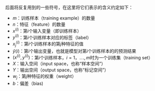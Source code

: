 后面将反复用到的一些符号，在这里将它们表示的含义约定如下：
* $m$：训练样本（training example）的数量
* $n$：特征（feature）的数量
* $x^{(i)}$：第$i$个输入变量（即训练样本）
* $y^{(i)}$：第$i$个训练样本对应的标签（label）
* $x^{(i)}_j$：第$i$个训练样本的第$j$种特征的值
* $\hat{y}{(i)}$：第$i$个输出变量，也就是模型对第$i$个训练样本的的预测结果
* $(x^{(i)},y^{(i)})$：第$i$个训练样本，$i = 1，\cdots , m$时为一个训练集（training set）
* $X$：输入空间（input space，也称“样本空间”）
* $Y$：输出空间（output space，也称“标记空间”）
* $w_j$：第$j$种特征的权重（weight）
* $b$：偏差（bias)
